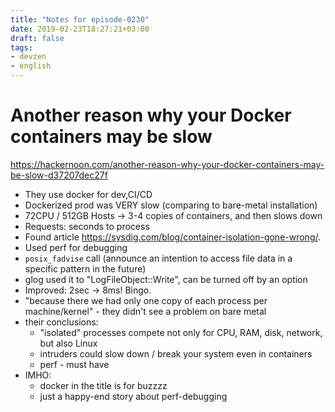```yaml
---
title: "Notes for episode-0230"
date: 2019-02-23T18:27:21+03:00
draft: false
tags:
- devzen
- english
---
```


# Another reason why your Docker containers may be slow
https://hackernoon.com/another-reason-why-your-docker-containers-may-be-slow-d37207dec27f

- They use docker for dev,CI/CD
- Dockerized prod was VERY slow (comparing to bare-metal installation)
- 72CPU / 512GB Hosts -> 3-4 copies of containers, and then slows down
- Requests: seconds to process
- Found article https://sysdig.com/blog/container-isolation-gone-wrong/.
- Used perf for debugging
- `posix_fadvise` call (announce an intention to access file data in a specific pattern in the future)
- glog used it to "LogFileObject::Write", can be turned off by an option
- Improved: 2sec -> 8ms! Bingo.
- "because there we had only one copy of each process per machine/kernel" - they didn't see a problem on bare metal
- their conclusions:
  - "isolated" processes compete not only for CPU, RAM, disk, network, but also Linux
  - intruders could slow down / break your system even in containers
  - perf - must have
- IMHO:
  - docker in the title is for buzzzz
  - just a happy-end story about perf-debugging
